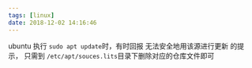 ```yaml
---
tags: [linux]
date: 2018-12-02 14:16:46
---
```


ubuntu 执行 `sudo apt update`时，有时回报 无法安全地用该源进行更新 的提示，
只需到 `/etc/apt/souces.lits`目录下删除对应的仓库文件即可
